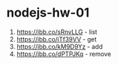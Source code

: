 # nodejs-hw-01

1. https://ibb.co/sRnvLLG - list
2. https://ibb.co/jTf39VV - get
3. https://ibb.co/kM9D9Yz - add
4. https://ibb.co/dPTPJKq - remove
